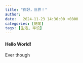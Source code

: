 ```yaml
---
title: "你好，世界！"
author: 
date:   2024-11-23 14:36:00 +0800
categories: [随笔]
tags: [生活, 毕设]
---
```


#### Hello World!

Ever though
